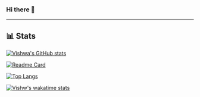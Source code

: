 ### Hi there 👋

<!--
**theevildoof/theevildoof** is a ✨ _special_ ✨ repository because its `README.md` (this file) appears on your GitHub profile.

Here are some ideas to get you started:

- 🔭 I’m currently working on ...
- 🌱 I’m currently learning ...
- 👯 I’m looking to collaborate on ...
- 🤔 I’m looking for help with ...
- 💬 Ask me about ...
- 📫 How to reach me: ...
- 😄 Pronouns: ...
- ⚡ Fun fact: ...
-->
<!-- markdownlint-disable MD033 MD042-->
---

## **📊 Stats**

[![Vishwa's GitHub stats](https://github-readme-stats.vercel.app/api?username=theevildoof&count_private=true&show_icons=true&theme=tokyonight)](https://github.com/theevildoof/github-readme-stats)

[![Readme Card](https://github-readme-stats.vercel.app/api/pin/?username=theevildoof&repo=TinyML_OV7670)](https://github.com/theevildoof/TinyML_OV7670)

[![Top Langs](https://github-readme-stats.vercel.app/api/top-langs/?username=theevildoof)](https://github.com/theevildoof/github-readme-stats)

[![Vishw's wakatime stats](https://github-readme-stats.vercel.app/api/wakatime?username=theevildoof)](https://github.com/theevildoof/github-readme-stats)
